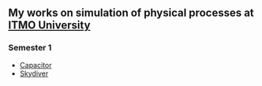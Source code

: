 ## My works on simulation of physical processes at [ITMO University](https://itmo.ru)
### Semester 1
* [Capacitor](https://github.com/ZISRF/Modeling/tree/master/capacitor)
* [Skydiver](https://github.com/ZISRF/Modeling/tree/master/skydiver)